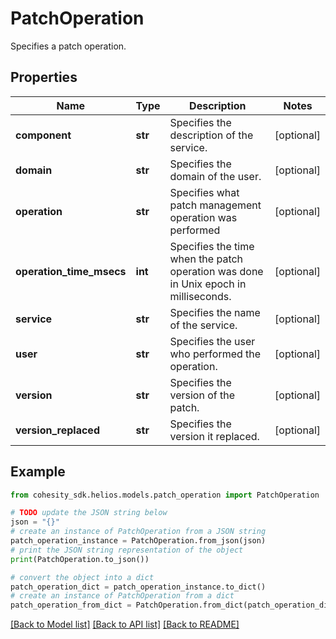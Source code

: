 # PatchOperation

Specifies a patch operation.

## Properties

Name | Type | Description | Notes
------------ | ------------- | ------------- | -------------
**component** | **str** | Specifies the description of the service. | [optional] 
**domain** | **str** | Specifies the domain of the user. | [optional] 
**operation** | **str** | Specifies what patch management operation was performed | [optional] 
**operation_time_msecs** | **int** | Specifies the time when the patch operation was done in Unix epoch in milliseconds. | [optional] 
**service** | **str** | Specifies the name of the service. | [optional] 
**user** | **str** | Specifies the user who performed the operation. | [optional] 
**version** | **str** | Specifies the version of the patch. | [optional] 
**version_replaced** | **str** | Specifies the version it replaced. | [optional] 

## Example

```python
from cohesity_sdk.helios.models.patch_operation import PatchOperation

# TODO update the JSON string below
json = "{}"
# create an instance of PatchOperation from a JSON string
patch_operation_instance = PatchOperation.from_json(json)
# print the JSON string representation of the object
print(PatchOperation.to_json())

# convert the object into a dict
patch_operation_dict = patch_operation_instance.to_dict()
# create an instance of PatchOperation from a dict
patch_operation_from_dict = PatchOperation.from_dict(patch_operation_dict)
```
[[Back to Model list]](../README.md#documentation-for-models) [[Back to API list]](../README.md#documentation-for-api-endpoints) [[Back to README]](../README.md)


